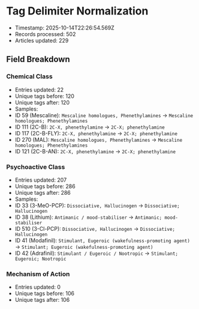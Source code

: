 # Tag Delimiter Normalization
- Timestamp: 2025-10-14T22:26:54.569Z
- Records processed: 502
- Articles updated: 229

## Field Breakdown
### Chemical Class
- Entries updated: 22
- Unique tags before: 120
- Unique tags after: 120
- Samples:
- ID 59 (Mescaline): `Mescaline homologues, Phenethylamines` → `Mescaline homologues; Phenethylamines`
- ID 111 (2C-B): `2C-X, phenethylamine` → `2C-X; phenethylamine`
- ID 117 (2C-B-FLY): `2C-X, phenethylamine` → `2C-X; phenethylamine`
- ID 270 (MAL): `Mescaline homologues, Phenethylamines` → `Mescaline homologues; Phenethylamines`
- ID 121 (2C-B-AN): `2C-X, phenethylamine` → `2C-X; phenethylamine`

### Psychoactive Class
- Entries updated: 207
- Unique tags before: 286
- Unique tags after: 286
- Samples:
- ID 33 (3-MeO-PCP): `Dissociative, Hallucinogen` → `Dissociative; Hallucinogen`
- ID 38 (Lithium): `Antimanic / mood-stabiliser` → `Antimanic; mood-stabiliser`
- ID 510 (3-Cl-PCP): `Dissociative, Hallucinogen` → `Dissociative; Hallucinogen`
- ID 41 (Modafinil): `Stimulant, Eugeroic (wakefulness-promoting agent)` → `Stimulant; Eugeroic (wakefulness-promoting agent)`
- ID 42 (Adrafinil): `Stimulant / Eugeroic / Nootropic` → `Stimulant; Eugeroic; Nootropic`

### Mechanism of Action
- Entries updated: 0
- Unique tags before: 106
- Unique tags after: 106
